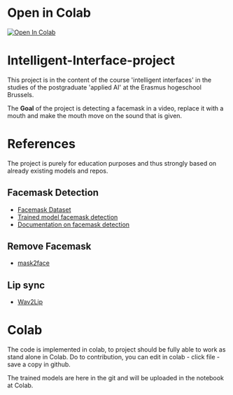 # Open in Colab

[![Open In Colab](https://colab.research.google.com/assets/colab-badge.svg)](https://colab.research.google.com/github/dubjap/Intelligent-Interface-project/blob/main/Main.ipynb)

# Intelligent-Interface-project
This project is in the content of the course 'intelligent interfaces' in the studies of the postgraduate 'applied AI' at the Erasmus hogeschool Brussels.

The **Goal** of the project is detecting a facemask in a video, replace it with a mouth and make the mouth move on the sound that is given.

# References

The project is purely for education purposes and thus strongly based on already existing models and repos.

## Facemask Detection

* [Facemask Dataset](https://www.kaggle.com/mloey1/medical-face-mask-detection-dataset)
* [Trained model facemask detection](https://github.com/balajisrinivas/Face-Mask-Detection)
* [Documentation on facemask detection](https://www.pyimagesearch.com/2020/05/04/covid-19-face-mask-detector-with-opencv-keras-tensorflow-and-deep-learning/)

## Remove Facemask
* [mask2face](https://github.com/strvcom/strv-ml-mask2face)

## Lip sync
* [Wav2Lip](https://github.com/Rudrabha/Wav2Lip)


# Colab

The code is implemented in colab, to project should be fully able to work as stand alone in Colab.
Do to contribution, you can edit in colab - click file - save a copy in github. 

The trained models are here in the git and will be uploaded in the notebook at Colab.
